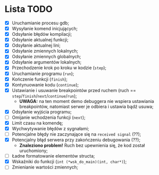 # Lista TODO

- [x] Uruchamianie procesu gdb;
- [x] Wysyłanie komend inicjujących;
- [x] Odsyłanie błędów kompilacji;
- [x] Odsyłanie aktualnej funkcji;
- [x] Odsyłanie aktualnej lini;
- [x] Odsyłanie zmiennych lokalnych;
- [x] Odsyłanie zmiennych globalnych;
- [x] Odsyłanie argumentów lokalnych;
- [x] Przechodzenie krok po kroku w kodzie (`step`);
- [x] Uruchamianie programu (`run`);
- [x] Kończenie funkcji (`finish`);
- [x] Kontynuowanie kodu (`continue`);
- [x] Ustawianie i usuwanie breakpointów przed ruchem (ruch == `step`/`finish`/`next`/`continue`/`run`);
    - **UWAGA:** na ten moment demo debuggera nie wspiera ustawiania breakpointów, natomiast serwer je odbiera i ustawia bądź usuwa;
- [x] Odsyłanie wyjścia programu;
- [ ] Omijanie wchodzenia funkcji (`next`);
- [x] Limit czasu na komendę;
- [x] Wychwytywanie błędów z sygnałami;
- [ ] Potencjalne błędy nie zaczynające się na `received signal` (??);
- [x] Potencjalny błąd serwera przy zakończeniu debugowania (??);
    - **Znaleziono problem!** Ruch bez upewnienia się, że kod został uruchomiony;
- [ ] Ładne formatowanie elementów structa;
- [x] Wskaźniki do funkcji (`int (*wsk_do_main)(int, char*)`);
- [ ] Zmienianie wartości zmiennych;
